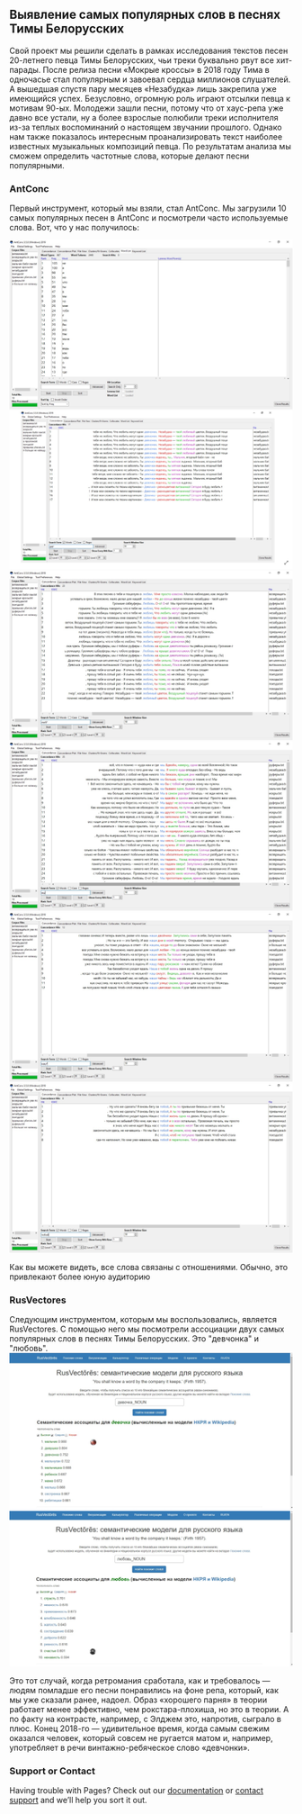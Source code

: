 ## Выявление самых популярных слов в песнях Тимы Белорусских

Свой проект мы решили сделать в рамках исследования текстов песен 20-летнего певца Тимы Белорусских, чьи треки буквально рвут все хит-парады. После релиза песни «Мокрые кроссы» в 2018 году Тима в одночасье стал популярным и завоевал сердца миллионов слушателей. А вышедшая спустя пару месяцев «Незабудка» лишь закрепила уже имеющийся успех. Безусловно, огромную роль играют отсылки певца к мотивам 90-ых. Молодежи зашли песни, потому что от хаус-репа уже давно все устали, ну а более взрослые полюбили треки исполнителя из-за теплых воспоминаний о настоящем звучании прошлого. Однако нам также показалось интересным проанализировать текст наиболее известных музыкальных композиций певца. По результатам анализа мы сможем определить частотные слова, которые делают песни популярными.

### AntConc
 Первый инструмент, который мы взяли, стал AntConc. Мы загрузили 10 самых популярных песен в AntConc и посмотрели часто используемые слова. Вот, что у нас получилось:
 
 ![](ключ.jpg)
![](девчонки.jpg)
![](любовь.jpg)
![](мы.jpg)
![](наш.jpg)
![](тобой.jpg)
 
Как вы можете видеть, все слова связаны с отношениями. Обычно, это привлекают более юную аудиторию
 

### RusVectores

Следующим инструментом, которым мы воспользовались, является RusVectores. С помощью него мы посмотрели ассоциации двух самых популярных слов в песнях Тимы Белорусских. Это "девчонка" и "любовь". 
![](RusVectores.jpg)
![](RusVectores1.jpg)

Это тот случай, когда ретромания сработала, как и требовалось — людям помладше его песни понравились на фоне репа, который, как мы уже сказали ранее, надоел. Образ «хорошего парня» в теории работает менее эффективно, чем рокстара-плохиша, но это в теории. А по факту на контрасте, например, с Элджем это, напротив, сыграло в плюс. Конец 2018-го — удивительное время, когда самым свежим оказался человек, который совсем не ругается матом и, например, употребляет в речи винтажно-ребяческое слово «девчонки».

### Support or Contact

Having trouble with Pages? Check out our [documentation](https://help.github.com/categories/github-pages-basics/) or [contact support](https://github.com/contact) and we’ll help you sort it out.
